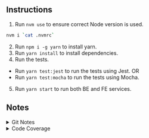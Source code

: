 ## Instructions

1. Run `nvm use` to ensure correct Node version is used.

```bash
nvm i `cat .nvmrc`
```

2. Run `npm i -g yarn` to install yarn.
3. Run `yarn install` to install dependencies.
4. Run the tests.

-   Run `yarn test:jest` to run the tests using Jest.
    OR
-   Run `yarn test:mocha` to run the tests using Mocha.

5. Run `yarn start` to run both BE and FE services.

## Notes

<details><summary>Git Notes</summary>

-   [Generate a token to git push via https when account uses 2FA](https://github.com/settings/tokens)
-   [Make "git push" work with 2FA](https://github.com/github/hub/issues/822)
-   Initial commit to new repository.

```bash
git add --all
git commit -a -m 'Initial commit'
git branch
git remote set-url origin https://github.com/shawfire/gdp-onsite-assessment.git
git push
git checkout master
git checkout -b integration
git push --set-upstream origin integration
```

</details>

<details><summary>Code Coverage</summary>

-   Add the following lines to scripts in package.json:

```json
{
    "scripts": {
        "test:coverage": "concurrently \"jest --coverage --collectCoverageFrom=src/**/*.{js,jsx}\" \"open coverage/lcov-report/index.html\"",
        "coverage:open": "open ../coverage/lcov-report/index.html"
    }
}
```

</details>

